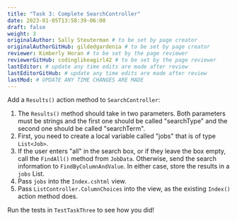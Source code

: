 ```yaml
---
title: "Task 3: Complete SearchController"
date: 2023-01-05T13:58:39-06:00
draft: false
weight: 3
originalAuthor: Sally Steuterman # to be set by page creator
originalAuthorGitHub: gildedgardenia # to be set by page creator
reviewer: Kimberly Horan # to be set by the page reviewer
reviewerGitHub: codinglikeagirl42 # to be set by the page reviewer
lastEditor: # update any time edits are made after review
lastEditorGitHub: # update any time edits are made after review
lastMod: # UPDATE ANY TIME CHANGES ARE MADE
---
```


Add a `Results()` action method to `SearchController`:

1. The `Results()` method should take in two parameters. Both parameters must be strings and the first one should be called "searchType" and the second one should be called "searchTerm".
1. First, you need to create a local variable called "jobs" that is of type `List<Job>`.
1. If the user enters "all" in the search box, or if they leave the box empty,
   call the `FindAll()` method from `JobData`. Otherwise, send the search
   information to `FindByColumnAndValue`. In either case, store
   the results in a `jobs` List.
1. Pass `jobs` into the `Index.cshtml` view.
1. Pass `ListController.ColumnChoices` into the view, as the existing `Index()` action method does.

Run the tests in `TestTaskThree` to see how you did!
